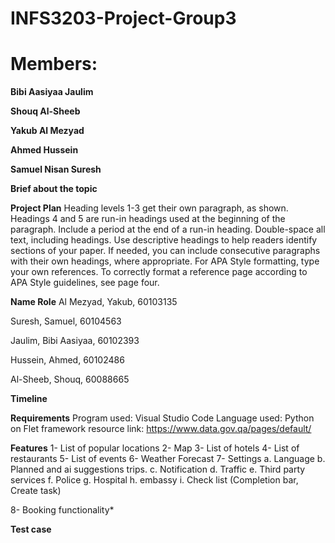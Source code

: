 # INFS3203-Project-Group3

# Members:
**Bibi Aasiyaa Jaulim**


**Shouq Al-Sheeb**


**Yakub Al Mezyad**


**Ahmed Hussein**


**Samuel Nisan Suresh**


**Brief about the topic**


**Project Plan**
Heading levels 1-3 get their own paragraph, as shown. Headings 4 and 5 are run-in headings used at the beginning of the paragraph. Include a period at the end of a run-in heading. Double-space all text, including headings. Use descriptive headings to help readers identify sections of your paper.
If needed, you can include consecutive paragraphs with their own headings, where appropriate. For APA Style formatting, type your own references. To correctly format a reference page according to APA Style guidelines, see page four. 

 
**Name	Role**
Al Mezyad, Yakub, 60103135	

Suresh, Samuel, 60104563	

Jaulim, Bibi Aasiyaa, 60102393	

Hussein, Ahmed, 60102486	

Al-Sheeb, Shouq, 60088665	

**Timeline**


**Requirements**
Program used: Visual Studio Code
Language used: Python on Flet framework
resource link: https://www.data.gov.qa/pages/default/

**Features**
1-	List of popular locations
2-	Map
3-	List of hotels
4-	List of restaurants 
5-	List of events 
6- Weather Forecast
7-	Settings
        a.	Language
        b.	Planned and ai suggestions trips.
        c.	Notification
        d.	Traffic
        e.	Third party services
        f.	Police 
        g.	Hospital
        h.	embassy
        i.	Check list (Completion bar, Create task)
  
8-	Booking functionality*

**Test case**

